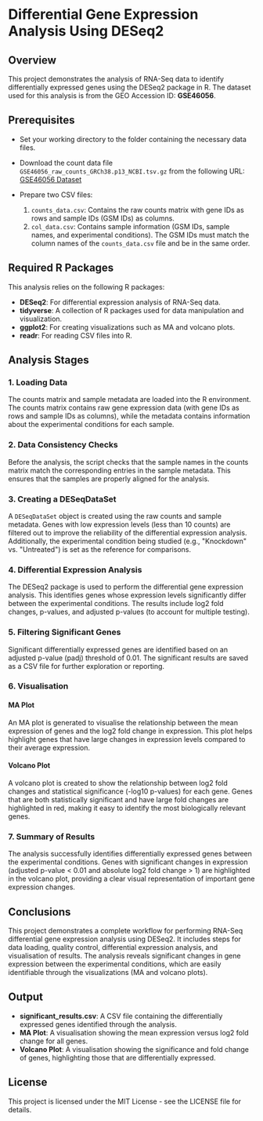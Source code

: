 # Differential Gene Expression Analysis Using DESeq2

## Overview
This project demonstrates the analysis of RNA-Seq data to identify differentially expressed genes using the DESeq2 package in R. The dataset used for this analysis is from the GEO Accession ID: **GSE46056**.

## Prerequisites
- Set your working directory to the folder containing the necessary data files.
- Download the count data file `GSE46056_raw_counts_GRCh38.p13_NCBI.tsv.gz` from the following URL:  
  [GSE46056 Dataset](https://www.ncbi.nlm.nih.gov/geo/download/?acc=GSE46056)
  
- Prepare two CSV files:
  1. `counts_data.csv`: Contains the raw counts matrix with gene IDs as rows and sample IDs (GSM IDs) as columns.
  2. `col_data.csv`: Contains sample information (GSM IDs, sample names, and experimental conditions). The GSM IDs must match the column names of the `counts_data.csv` file and be in the same order.

## Required R Packages
This analysis relies on the following R packages:
- **DESeq2**: For differential expression analysis of RNA-Seq data.
- **tidyverse**: A collection of R packages used for data manipulation and visualization.
- **ggplot2**: For creating visualizations such as MA and volcano plots.
- **readr**: For reading CSV files into R.

## Analysis Stages

### 1. Loading Data
The counts matrix and sample metadata are loaded into the R environment. The counts matrix contains raw gene expression data (with gene IDs as rows and sample IDs as columns), while the metadata contains information about the experimental conditions for each sample.

### 2. Data Consistency Checks
Before the analysis, the script checks that the sample names in the counts matrix match the corresponding entries in the sample metadata. This ensures that the samples are properly aligned for the analysis.

### 3. Creating a DESeqDataSet
A `DESeqDataSet` object is created using the raw counts and sample metadata. Genes with low expression levels (less than 10 counts) are filtered out to improve the reliability of the differential expression analysis. Additionally, the experimental condition being studied (e.g., "Knockdown" vs. "Untreated") is set as the reference for comparisons.

### 4. Differential Expression Analysis
The DESeq2 package is used to perform the differential gene expression analysis. This identifies genes whose expression levels significantly differ between the experimental conditions. The results include log2 fold changes, p-values, and adjusted p-values (to account for multiple testing).

### 5. Filtering Significant Genes
Significant differentially expressed genes are identified based on an adjusted p-value (padj) threshold of 0.01. The significant results are saved as a CSV file for further exploration or reporting.

### 6. Visualisation

#### MA Plot
An MA plot is generated to visualise the relationship between the mean expression of genes and the log2 fold change in expression. This plot helps highlight genes that have large changes in expression levels compared to their average expression.

#### Volcano Plot
A volcano plot is created to show the relationship between log2 fold changes and statistical significance (-log10 p-values) for each gene. Genes that are both statistically significant and have large fold changes are highlighted in red, making it easy to identify the most biologically relevant genes.

### 7. Summary of Results
The analysis successfully identifies differentially expressed genes between the experimental conditions. Genes with significant changes in expression (adjusted p-value < 0.01 and absolute log2 fold change > 1) are highlighted in the volcano plot, providing a clear visual representation of important gene expression changes.

## Conclusions
This project demonstrates a complete workflow for performing RNA-Seq differential gene expression analysis using DESeq2. It includes steps for data loading, quality control, differential expression analysis, and visualisation of results. The analysis reveals significant changes in gene expression between the experimental conditions, which are easily identifiable through the visualizations (MA and volcano plots).

## Output
- **significant_results.csv**: A CSV file containing the differentially expressed genes identified through the analysis.
- **MA Plot**: A visualisation showing the mean expression versus log2 fold change for all genes.
- **Volcano Plot**: A visualisation showing the significance and fold change of genes, highlighting those that are differentially expressed.

## License
This project is licensed under the MIT License - see the LICENSE file for details.
